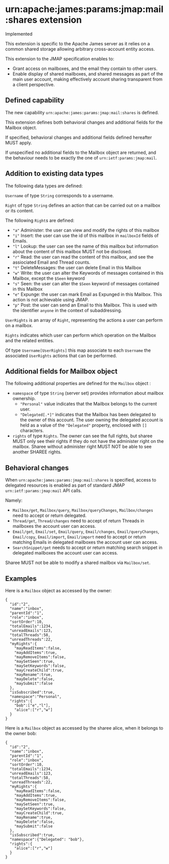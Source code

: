 # urn:apache:james:params:jmap:mail:shares extension

<aside class="notice">
  Implemented
</aside>

This extension is specific to the Apache James server as it relies on a common shared storage allowing arbitrary cross-account entity access.

This extension to the JMAP specification enables to:

 - Grant access on mailboxes, and the email they contain to other users.
 - Enable display of shared mailboxes, and shared messages as part of the main user account, making effectively account sharing transparent from a client perspective.

## Defined capability

The new capability `urn:apache:james:params:jmap:mail:shares` is defined.

This extension defines both behavioral changes and additional fields for the Mailbox object.

If specified, behavioral changes and additional fields defined hereafter MUST apply.

If unspecified no additional fields to the Mailbox object are returned, and the behaviour needs to be exactly the one of `urn:ietf:params:jmap:mail`.

## Addition to existing data types

The following data types are defined:

`Username` of type `String` corresponds to a username.

`Right` of type `String` defines an action that can be carried out on a mailbox or its content.

The following `Right`s are defined:

 - `"a"` Administer: the user can view and modify the rights of this mailbox
 - `"i"` Insert: the user can use the id of this mailbox in `mailboxId` fields of Emails.
 - `"l"` Lookup: the user can see the name of this mailbox but information about the content of this mailbox MUST not be disclosed.
 - `"r"` Read: the user can read the content of this mailbox, and see the assiociated Email and Thread counts.
 - `"t"` DeleteMessages: the user can delete Email in this Mailbox
 - `"w"` Write: the user can alter the Keywords of messages contained in this Mailbox, except the `$Seen` keyword
 - `"s"` Seen: the user can alter the `$Seen` keyword of messages contained in this Mailbox
 - `"e"` Expunge: the user can mark Email as Expunged in this Mailbox. This action is not achievable using JMAP.
 - `"p"` Post: the user can send an Email to this Mailbox. This is used with the identifier `anyone` in the context of subaddressing.

`UserRights` is an array of `Right`, representing the actions a user can perform on a mailbox.

`Rights` indicates which user can perform which operation on the Mailbox and the related entities.

Of type `Username[UserRights]` this map associate to each `Username` the associated `UserRights` actions that can be performed.

## Additional fields for Mailbox object

The following additional properties are defined for the `Mailbox` object :

 - `namespace` of type `String` (server set) provides information about mailbox ownership.
   - `"Personal"` value indicates that the Mailbox belongs to the current user.
   - `"Delegated[.*]"` indicates that the Mailbox has been delegated to the owner of this account. The user owning the delegated account is held as a value of the `"Delegated"` property, enclosed with `[]` characters.
 - `rights` of type `Rights`. The owner can see the full rights, but sharee MUST only see their rights if they do not have the administer right on the mailbox. Sharee without administer right MUST NOT be able to see another SHAREE rights.

## Behavioral changes

When `urn:apache:james:params:jmap:mail:shares` is specified, access to delegated resources is enabled as part of standard JMAP `urn:ietf:params:jmap:mail` API calls.

Namely:

 - `Mailbox/get`, `Mailbox/query`, `Mailbox/queryChanges`, `Mailbox/changes` need to accept or return delegated.
 - `Thread/get`, `Thread/changes` need to accept of return Threads in mailboxes the account user can access.
 - `Email/get`, `Email/set`, `Email/query`, `Email/changes`, `Email/queryChanges`, `Email/copy`, `Email/import`, `Email/import` need to accept or return matching Emails in delegated mailboxes the account user can access.
 - `SearchSnippet/get` needs to accept or return matching search snippet in delegated mailboxes the account user can access.

Sharee MUST not be able to modify a shared mailbox via `Mailbox/set`.

## Examples

Here is a `Mailbox` object as accessed by the owner:

```
{
  "id":"2",
  "name":"inbox",
  "parentId":"1",
  "role":"inbox",
  "sortOrder":10,
  "totalEmails":1234,
  "unreadEmails":123,
  "totalThreads":58,
  "unreadThreads":22,
  "myRights":{
    "mayReadItems":false,
    "mayAddItems":true,
    "mayRemoveItems":false,
    "maySetSeen":true,
    "maySetKeywords":false,
    "mayCreateChild":true,
    "mayRename":true,
    "mayDelete":false,
    "maySubmit":false
  },
  "isSubscribed":true,
  "namespace":"Personal",
  "rights":{
    "bob":["e","l"],
    "alice":["r","w"]
  }
}
```

Here is a `Mailbox` object as accessed by the sharee alice, when it belongs to the owner bob:

```
{
  "id":"2",
  "name":"inbox",
  "parentId":"1",
  "role":"inbox",
  "sortOrder":10,
  "totalEmails":1234,
  "unreadEmails":123,
  "totalThreads":58,
  "unreadThreads":22,
  "myRights":{
    "mayReadItems":false,
    "mayAddItems":true,
    "mayRemoveItems":false,
    "maySetSeen":true,
    "maySetKeywords":false,
    "mayCreateChild":true,
    "mayRename":true,
    "mayDelete":false,
    "maySubmit":false
  },
  "isSubscribed":true,
  "namespace":{"Delegated": "bob"},
  "rights":{
    "alice":["r","w"]
  }
}
```
